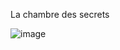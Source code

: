 La chambre des secrets 

![image](https://user-images.githubusercontent.com/115066388/198228991-e3741894-7812-464a-ad12-3348550b66ab.png)

